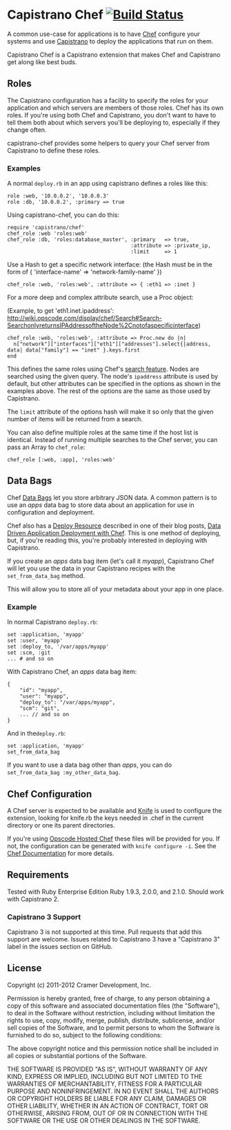 # Capistrano Chef [![Build Status](https://secure.travis-ci.org/cramerdev/capistrano-chef.png?branch=master)](http://travis-ci.org/cramerdev/capistrano-chef)

A common use-case for applications is to have [Chef](http://www.opscode.com/chef/) configure your systems and use [Capistrano](http://capify.org/) to deploy the applications that run on them.

Capistrano Chef is a Capistrano extension that makes Chef and Capistrano get along like best buds.

## Roles

The Capistrano configuration has a facility to specify the roles for your application and which servers are members of those roles. Chef has its own roles. If you're using both Chef and Capistrano, you don't want to have to tell them both about which servers you'll be deploying to, especially if they change often.

capistrano-chef provides some helpers to query your Chef server from Capistrano to define these roles.

### Examples

A normal `deploy.rb` in an app using capistrano defines a roles like this:

    role :web, '10.0.0.2', '10.0.0.3'
    role :db, '10.0.0.2', :primary => true

Using capistrano-chef, you can do this:

    require 'capistrano/chef'
    chef_role :web 'roles:web'
    chef_role :db, 'roles:database_master', :primary   => true,
                                            :attribute => :private_ip,
                                            :limit     => 1

Use a Hash to get a specific network interface:
(the Hash must be in the form of { 'interface-name' => 'network-family-name' })

    chef_role :web, 'roles:web', :attribute => { :eth1 => :inet }

For a more deep and complex attribute search, use a Proc object:

(Example, to get 'eth1.inet.ipaddress': http://wiki.opscode.com/display/chef/Search#Search-SearchonlyreturnsIPAddressoftheNode%2Cnotofaspecificinterface)

    chef_role :web, 'roles:web', :attribute => Proc.new do |n|
      n["network"]["interfaces"]["eth1"]["addresses"].select{|address, data| data["family"] == "inet" }.keys.first
    end

This defines the same roles using Chef's [search feature](http://wiki.opscode.com/display/chef/Search). Nodes are searched using the given query. The node's `ipaddress` attribute is used by default, but other attributes can be specified in the options as shown in the examples above. The rest of the options are the same as those used by Capistrano.

The `limit` attribute of the options hash will make it so only that the given number of items will be returned from a search.

You can also define multiple roles at the same time if the host list is identical. Instead of running multiple searches to the Chef server, you can pass an Array to `chef_role`:

    chef_role [:web, :app], 'roles:web'

## Data Bags

Chef [Data Bags](http://wiki.opscode.com/display/chef/Data+Bags) let you store arbitrary JSON data. A common pattern is to use an _apps_ data bag to store data about an application for use in configuration and deployment.

Chef also has a [Deploy Resource](http://wiki.opscode.com/display/chef/Deploy+Resource) described in one of their blog posts, [Data Driven Application Deployment with Chef](http://www.opscode.com/blog/2010/05/06/data-driven-application-deployment-with-chef/). This is one method of deploying, but, if you're reading this, you're probably interested in deploying with Capistrano.

If you create an _apps_ data bag item (let's call it _myapp_), Capistrano Chef will let you use the data in your Capistrano recipes with the `set_from_data_bag` method.

This will allow you to store all of your metadata about your app in one place.

### Example

In normal Capistrano `deploy.rb`:

    set :application, 'myapp'
    set :user, 'myapp'
    set :deploy_to, '/var/apps/myapp'
    set :scm, :git
    ... # and so on

With Capistrano Chef, an _apps_ data bag item:

    {
        "id": "myapp",
        "user": "myapp",
        "deploy_to": "/var/apps/myapp",
        "scm": "git",
        ... // and so on
    }

And in the`deploy.rb`:

    set :application, 'myapp'
    set_from_data_bag

If you want to use a data bag other than _apps_, you can do `set_from_data_bag :my_other_data_bag`.

## Chef Configuration

A Chef server is expected to be available and [Knife](http://wiki.opscode.com/display/chef/Knife) is used to configure the extension, looking for knife.rb the keys needed in .chef in the current directory or one its parent directories.

If you're using [Opscode Hosted Chef](http://www.opscode.com/hosted-chef/) these files will be provided for you. If not, the configuration can be generated with `knife configure -i`. See the [Chef Documentation](http://wiki.opscode.com/display/chef/Chef+Repository#ChefRepository-Configuration) for more details.

## Requirements

Tested with Ruby Enterprise Edition Ruby 1.9.3, 2.0.0, and 2.1.0. Should work with Capistrano 2.

### Capistrano 3 Support

Capistrano 3 is not supported at this time. Pull requests that add this support are welcome. Issues related to Capistrano 3 have a "Capistrano 3" label in the issues section on GitHub.

## License

Copyright (c) 2011-2012 Cramer Development, Inc.

Permission is hereby granted, free of charge, to any person obtaining a copy of this software and associated documentation files (the "Software"), to deal in the Software without restriction, including without limitation the rights to use, copy, modify, merge, publish, distribute, sublicense, and/or sell copies of the Software, and to permit persons to whom the Software is furnished to do so, subject to the following conditions:

The above copyright notice and this permission notice shall be included in all copies or substantial portions of the Software.

THE SOFTWARE IS PROVIDED "AS IS", WITHOUT WARRANTY OF ANY KIND, EXPRESS OR IMPLIED, INCLUDING BUT NOT LIMITED TO THE WARRANTIES OF MERCHANTABILITY, FITNESS FOR A PARTICULAR PURPOSE AND NONINFRINGEMENT. IN NO EVENT SHALL THE AUTHORS OR COPYRIGHT HOLDERS BE LIABLE FOR ANY CLAIM, DAMAGES OR OTHER LIABILITY, WHETHER IN AN ACTION OF CONTRACT, TORT OR OTHERWISE, ARISING FROM, OUT OF OR IN CONNECTION WITH THE SOFTWARE OR THE USE OR OTHER DEALINGS IN THE SOFTWARE.
